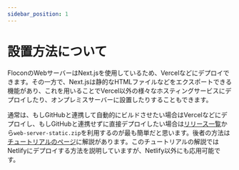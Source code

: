 ```yaml
---
sidebar_position: 1
---
```


# 設置方法について

FloconのWebサーバーはNext.jsを使用しているため、Vercelなどにデプロイできます。その一方で、Next.jsは静的なHTMLファイルなどをエクスポートできる機能があり、これを用いることでVercel以外の様々なホスティングサービスにデプロイしたり、オンプレミスサーバーに設置したりすることもできます。

通常は、もしGitHubと連携して自動的にビルドさせたい場合はVercelなどにデプロイし、もしGitHubと連携せずに直接デプロイしたい場合は[リリース一覧](https://github.com/flocon-trpg/servers/releases)から`web-server-static.zip`を利用するのが最も簡単だと思います。後者の方法は[チュートリアルのページ](/docs/server/tutorial/web_server)に解説があります。このチュートリアルの解説ではNetlifyにデプロイする方法を説明していますが、Netlify以外にも応用可能です。


